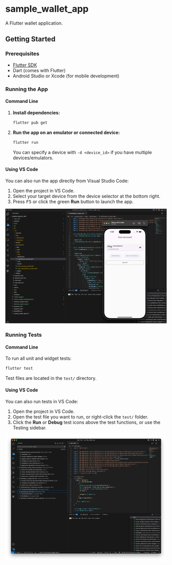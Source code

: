 # sample_wallet_app

A Flutter wallet application.

## Getting Started

### Prerequisites

- [Flutter SDK](https://docs.flutter.dev/get-started/install)
- Dart (comes with Flutter)
- Android Studio or Xcode (for mobile development)

### Running the App

#### Command Line

1. **Install dependencies:**
   ```sh
   flutter pub get
   ```
2. **Run the app on an emulator or connected device:**
   ```sh
   flutter run
   ```
   You can specify a device with `-d <device_id>` if you have multiple devices/emulators.

#### Using VS Code

You can also run the app directly from Visual Studio Code:

1. Open the project in VS Code.
2. Select your target device from the device selector at the bottom right.
3. Press <kbd>F5</kbd> or click the green **Run** button to launch the app.

![Run app in VS Code](vscode-app.png)

### Running Tests

#### Command Line

To run all unit and widget tests:

```sh
flutter test
```

Test files are located in the `test/` directory.

#### Using VS Code

You can also run tests in VS Code:

1. Open the project in VS Code.
2. Open the test file you want to run, or right-click the `test/` folder.
3. Click the **Run** or **Debug** test icons above the test functions, or use the Testing sidebar.

![Run tests in VS Code](vscode-tests.png)
